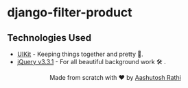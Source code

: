 # django-filter-product

## Technologies Used

- [UIKit](https://getuikit.com/) - Keeping things together and pretty 🙏.
- [jQuery v3.3.1](https://jquery.com/download/) - For all beautiful background work 🛠 .


<p align="center"> Made from scratch with ❤ by <a href="https://github.com/aashutoshrathi">Aashutosh Rathi</a></p>